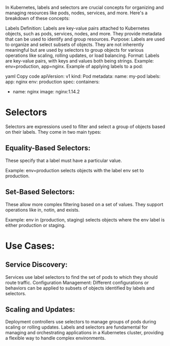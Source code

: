
In Kubernetes, labels and selectors are crucial concepts for organizing and managing resources like pods, nodes, services, and more. Here's a breakdown of these concepts:

Labels
Definition: Labels are key-value pairs attached to Kubernetes objects, such as pods, services, nodes, and more. They provide metadata that can be used to identify and group resources.
Purpose: Labels are used to organize and select subsets of objects. They are not inherently meaningful but are used by selectors to group objects for various operations like scaling, rolling updates, or load balancing.
Format: Labels are key-value pairs, with keys and values both being strings. Example: env=production, app=nginx.
Example of applying labels to a pod:

yaml
Copy code
apiVersion: v1
kind: Pod
metadata:
  name: my-pod
  labels:
    app: nginx
    env: production
spec:
  containers:
  - name: nginx
    image: nginx:1.14.2
# Selectors
Selectors are expressions used to filter and select a group of objects based on their labels. They come in two main types:

## Equality-Based Selectors:
 These specify that a label must have a particular value.

Example: env=production selects objects with the label env set to production.
## Set-Based Selectors: 
These allow more complex filtering based on a set of values. They support operations like in, notin, and exists.

Example: env in (production, staging) selects objects where the env label is either production or staging.

# Use Cases:
## Service Discovery:
 Services use label selectors to find the set of pods to which they should route traffic.
Configuration Management: Different configurations or behaviors can be applied to subsets of objects identified by labels and selectors.
## Scaling and Updates: 
Deployment controllers use selectors to manage groups of pods during scaling or rolling updates.
Labels and selectors are fundamental for managing and orchestrating applications in a Kubernetes cluster, providing a flexible way to handle complex environments.